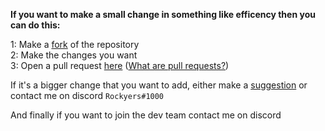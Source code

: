 **If you want to make a small change in something like efficency then you can do this:**

1: Make a [fork](https://docs.github.com/en/get-started/quickstart/fork-a-repo) of the repository  
2: Make the changes you want  
3: Open a pull request [here](https://github.com/Rockyers/RockLib/compare) ([What are pull requests?](https://docs.github.com/en/pull-requests/collaborating-with-pull-requests/proposing-changes-to-your-work-with-pull-requests/about-pull-requests))  

If it's a bigger change that you want to add, either make a [suggestion](https://github.com/Rockyers/RockLib/issues/new) or contact me on discord `Rockyers#1000`

And finally if you want to join the dev team contact me on discord
